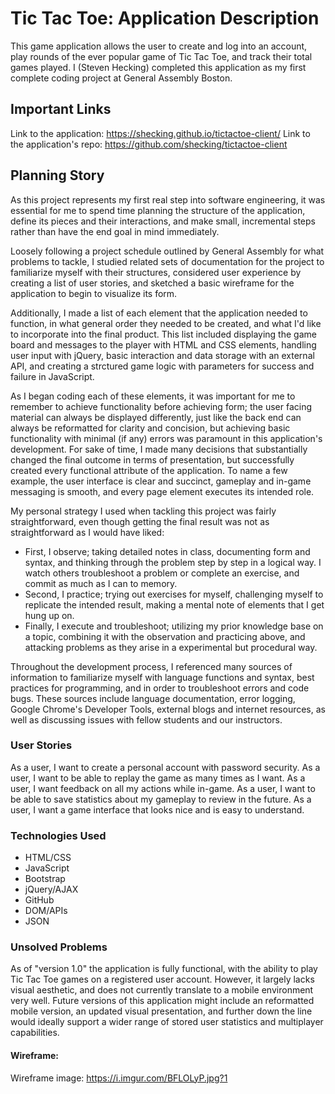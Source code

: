 # Tic Tac Toe: Application Description

<!-- What it does, why I'm doing it -->
This game application allows the user to create and log into an account, play rounds of the ever popular game of Tic Tac Toe, and track their total games played. I (Steven Hecking) completed this application as my first complete coding project at General Assembly Boston.

## Important Links

<!-- link to site -->
Link to the application: https://shecking.github.io/tictactoe-client/
Link to the application's repo: https://github.com/shecking/tictactoe-client

## Planning Story

<!-- How it was planned/organized, compartmentalized, written, completed -->
As this project represents my first real step into software engineering, it was essential for me to spend time planning the structure of the application, define its pieces and their interactions, and make small, incremental steps rather than have the end goal in mind immediately.

Loosely following a project schedule outlined by General Assembly for what problems to tackle, I studied related sets of documentation for the project to familiarize myself with their structures, considered user experience by creating a list of user stories, and sketched a basic wireframe for the application to begin to visualize its form.

Additionally, I made a list of each element that the application needed to function, in what general order they needed to be created, and what I'd like to incorporate into the final product. This list included displaying the game board and messages to the player with HTML and CSS elements, handling user input with jQuery, basic interaction and data storage with an external API, and creating a strctured game logic with parameters for success and failure in JavaScript.

As I began coding each of these elements, it was important for me to remember to achieve functionality before achieving form; the user facing material can always be displayed differently, just like the back end can always be reformatted for clarity and concision, but achieving basic functionality with minimal (if any) errors was paramount in this application's development. For sake of time, I made many decisions that substantially changed the final outcome in terms of presentation, but successfully created every functional attribute of the application. To name a few example, the user interface is clear and succinct, gameplay and in-game messaging is smooth, and every page element executes its intended role.

My personal strategy I used when tackling this project was fairly straightforward, even though getting the final result was not as straightforward as I would have liked:

  - First, I observe; taking detailed notes in class, documenting form and syntax, and thinking through the problem step by step in a logical way. I watch others troubleshoot a problem or complete an exercise, and commit as much as I can to memory.
  - Second, I practice; trying out exercises for myself, challenging myself to replicate the intended result, making a mental note of elements that I get hung up on.
  - Finally, I execute and troubleshoot; utilizing my prior knowledge base on a topic, combining it with the observation and practicing above, and attacking problems as they arise in a experimental but procedural way.

Throughout the development process, I referenced many sources of information to familiarize myself with language functions and syntax, best practices for programming, and in order to troubleshoot errors and code bugs. These sources include language documentation, error logging, Google Chrome's Developer Tools, external blogs and internet resources, as well as discussing issues with fellow students and our instructors.

### User Stories

As a user, I want to create a personal account with password security.
As a user, I want to be able to replay the game as many times as I want.
As a user, I want feedback on all my actions while in-game.
As a user, I want to be able to save statistics about my gameplay to review in the future.
As a user, I want a game interface that looks nice and is easy to understand.

### Technologies Used

- HTML/CSS
- JavaScript
- Bootstrap
- jQuery/AJAX
- GitHub
- DOM/APIs
- JSON

### Unsolved Problems

As of "version 1.0" the application is fully functional, with the ability to play Tic Tac Toe games on a registered user account.  However, it largely lacks visual aesthetic, and does not currently translate to a mobile environment very well. Future versions of this application might include an reformatted mobile version, an updated visual presentation, and further down the line would ideally support a wider range of stored user statistics and multiplayer capabilities.

#### Wireframe:

Wireframe image: https://i.imgur.com/BFLOLyP.jpg?1
